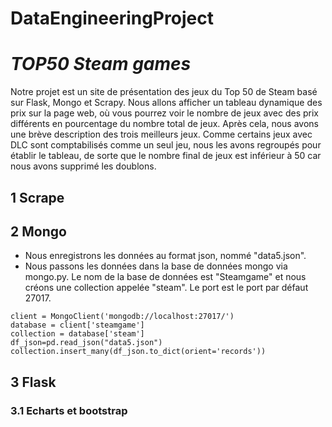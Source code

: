 # DataEngineeringProject

   # *TOP50  Steam games*


Notre projet est un site de présentation des jeux du Top 50 de Steam basé sur Flask, Mongo et Scrapy.
Nous allons afficher un tableau dynamique des prix sur la page web, où vous pourrez voir le nombre de jeux avec des prix différents en pourcentage du nombre total de jeux.
Après cela, nous avons une brève description des trois meilleurs jeux. Comme certains jeux avec DLC sont comptabilisés comme un seul jeu, nous les avons regroupés pour établir le tableau, de sorte que le nombre final de jeux est inférieur à 50 car nous avons supprimé les doublons.

## 1 Scrape




## 2 Mongo
- Nous enregistrons les données au format json, nommé "data5.json".
- Nous passons les données dans la base de données mongo via mongo.py. Le nom de la base de données est "Steamgame" et nous créons une collection appelée "steam". Le port est le port par défaut 27017.

```
client = MongoClient('mongodb://localhost:27017/')  
database = client['steamgame']  
collection = database['steam']
df_json=pd.read_json("data5.json")  
collection.insert_many(df_json.to_dict(orient='records'))
```


## 3 Flask

### 3.1 Echarts et bootstrap

